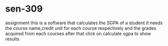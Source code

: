 # sen-309
assignment
this is a software that calculates the SGPA of a student 
it needs the course name,credit unit for each course respectively and the grades acquired from each courses 
after that click on calculate sgpa to show results 
